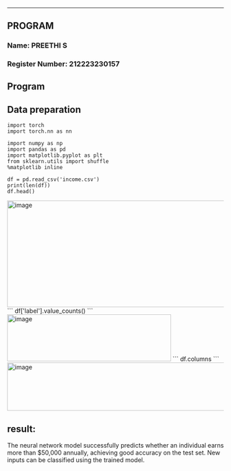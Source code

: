 

---

## PROGRAM

### Name: PREETHI S  
### Register Number: 212223230157

## Program


## Data preparation
```
import torch
import torch.nn as nn

import numpy as np
import pandas as pd
import matplotlib.pyplot as plt
from sklearn.utils import shuffle
%matplotlib inline

df = pd.read_csv('income.csv')
print(len(df))
df.head()

```
<img width="1150" height="248" alt="image" src="https://github.com/user-attachments/assets/5bad292e-28af-4abe-97b4-72a50131b635" />
```
df['label'].value_counts()
```

<img width="381" height="109" alt="image" src="https://github.com/user-attachments/assets/eda89e26-3a06-4b59-ad76-0b011e377bcf" />
```
df.columns
```
<img width="743" height="112" alt="image" src="https://github.com/user-attachments/assets/50999990-e4ab-4284-b381-207bef1830c7" />



## result:
The neural network model successfully predicts whether an individual earns more than $50,000 annually, achieving good accuracy on the test set. New inputs can be classified using the trained model.



